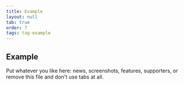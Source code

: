 ```yaml
---
title: Example
layout: null
tab: true
order: 7
tags: tag-example
---
```


## Example

Put whatever you like here: news, screenshots, features, supporters, or remove this file and don't use tabs at all.